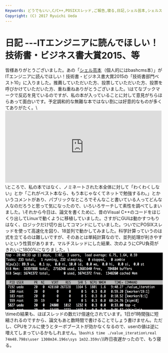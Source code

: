 ```yaml
---
Keywords: どうでもいい,C/C++,POSIXスレッド,ご報告,寝る,日記,シェル芸本,シェルスクリプト高速開発手法
Copyright: (C) 2017 Ryuichi Ueda
---
```


# 日記 ---ITエンジニアに読んでほしい！技術書・ビジネス書大賞2015、等
皆様ありがとうございました。あの「<a href="http://www.amazon.co.jp/gp/product/B00LBPGFJS/ref=as_li_ss_tl?ie=UTF8&camp=247&creative=7399&creativeASIN=B00LBPGFJS&linkCode=as2&tag=ryuichiueda-22">シェル芸本</a><img src="http://ir-jp.amazon-adsystem.com/e/ir?t=ryuichiueda-22&l=as2&o=9&a=B00LBPGFJS" width="1" height="1" border="0" alt="" style="border:none !important; margin:0px !important;" />（個人的にはbashcms本）」がITエンジニアに読んでほしい！技術書・ビジネス書大賞2015の「技術書部門ベスト10」に入りました。推薦していただいた方、投票していただいた方、投票を呼びかけていただいた方、重ね重ねありがとうございました。\\はてなブックマークで反応を見ているのですが、私の本が入っていることに対して意見がちらほらあって面白いです。予定調和的な無難な本ではない割には好意的なものが多くてありがたく。\\<iframe marginwidth="0" marginheight="0" src="http://b.hatena.ne.jp/entry.parts?url=http%3A%2F%2Fwww.shoeisha.co.jp%2Fcampaign%2Faward%2Fresult" scrolling="no" frameborder="0" height="230" width="500"><div class="hatena-bookmark-detail-info"><a href="http://www.shoeisha.co.jp/campaign/award/result">ITエンジニアに読んでほしい！技術書・ビジネス書 大賞 2015</a><a href="http://b.hatena.ne.jp/entry/www.shoeisha.co.jp/campaign/award/result">はてなブックマーク - ITエンジニアに読んでほしい！技術書・ビジネス書 大賞 2015</a></div></iframe>\\ところで、私の本ではなく、ノミネートされた本全体に対して「わくわくしない」とか「これがベスト本なら、もう本じゃなくてネットで勉強するわ。」とかいうコメントがあり、パブリックなところでそんなこと書いている人ってどんな人なのだろうと思って気になったので、いろいろサーチして素性を調べてしまいました。\\それから今日は、論文を書くために、昔のVisual C++のコードをほじくり出してLinuxで動くように移植していました。さすがにGUIは動かすつもりはなく、ロジックだけ切り出してコマンドにしていました。ついでにPOSIXスレッドを使って高速化を図り、18並列で動かしてみました。科学計算っていうのは式を立てるのは難しいですが、そのあとは単純計算なので、並列処理が利きやすいという性質があります。マルチスレッドにした結果、次のようにCPU負荷がきれいに1800%になりました。\\<a href="スクリーンショット-2015-01-20-20.40.19.png"><img src="スクリーンショット-2015-01-20-20.40.19-1024x299.png" alt="スクリーンショット 2015-01-20 20.40.19" width="625" height="182" class="aligncenter size-large wp-image-5010" /></a>\\timeの結果も、ほぼスレッドの数だけ倍速化されています。1日が1時間強に短縮されるのですから、論文もあと数時間で書けることでしょう書けません。ただし、CPUをフルに使うとターボブーストが効かなくなるので、userの値は逆に増えてしまっているかもしれません。\\```bash\$ time ./value_iteration\real 74m48.798s\user 1308m34.196s\sys 1m32.359s\```\\\昨日夜遅かったので、もう寝る。
